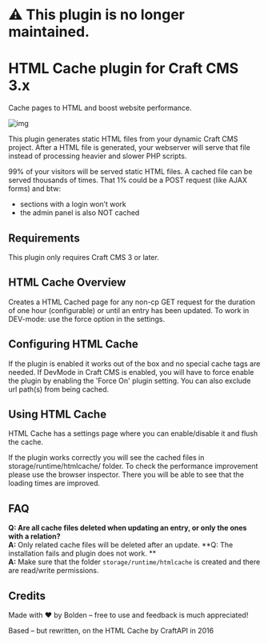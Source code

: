 # ⚠️ This plugin is no longer maintained.
# HTML Cache plugin for Craft CMS 3.x

Cache pages to HTML and boost website performance.

![img](https://www.bolden.nl/uploads/bolden-craft-html-cache.jpg)

This plugin generates static HTML files from your dynamic Craft CMS project. After a HTML file is generated, your webserver will serve that file instead of processing heavier and slower PHP scripts.

99% of your visitors will be served static HTML files. A cached file can be served thousands of times. That 1% could be a POST request (like AJAX forms) and btw:

* sections with a login won’t work
* the admin panel is also NOT cached


## Requirements

This plugin only requires Craft CMS 3 or later.


## HTML Cache Overview

Creates a HTML Cached page for any non-cp GET request for the duration of one hour (configurable) or until an entry has been updated. 
To work in DEV-mode: use the force option in the settings.


## Configuring HTML Cache

If the plugin is enabled it works out of the box and no special cache tags are needed. If DevMode in Craft CMS is enabled, you will have to force enable the plugin by enabling the 'Force On' plugin setting. You can also exclude url path(s) from being cached.


## Using HTML Cache

HTML Cache has a settings page where you can enable/disable it and flush the cache. 

If the plugin works correctly you will see the cached files in storage/runtime/htmlcache/ folder. To check the performance improvement please use the browser inspector. There you will be able to see that the loading times are improved.

## FAQ

**Q: Are all cache files deleted when updating an entry, or only the ones with a relation?**  
**A:** Only related cache files will be deleted after an update.
**Q: The installation fails and plugin does not work. **  
**A:** Make sure that the folder `storage/runtime/htmlcache` is created and there are read/write permissions.


## Credits

Made with ❤️ by Bolden – free to use and feedback is much appreciated!

Based – but rewritten, on the HTML Cache by CraftAPI in 2016

